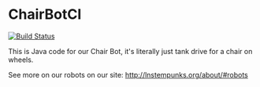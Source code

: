 # ChairBotCI
[![Build Status](https://travis-ci.org/LN-STEMpunks/ChairBotCI.svg?branch=master)](https://travis-ci.org/LN-STEMpunks/ChairBotCI)

This is Java code for our Chair Bot, it's literally just tank drive for a chair on wheels.

See more on our robots on our site: http://lnstempunks.org/about/#robots
